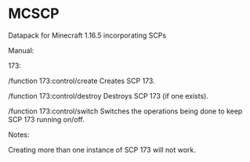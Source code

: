 # MCSCP
Datapack for Minecraft 1.16.5 incorporating SCPs

Manual:



173:


/function 173:control/create
Creates SCP 173.

/function 173:control/destroy
Destroys SCP 173 (if one exists).

/function 173:control/switch
Switches the operations being done to keep SCP 173 running on/off.


Notes:


Creating more than one instance of SCP 173 will not work.




